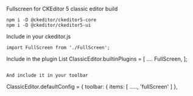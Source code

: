 Fullscreen for CKEditor 5 classic editor build


```
npm i -D @ckeditor/ckeditor5-core
npm i -D @ckeditor/ckeditor5-ui
```



Include in your ckeditor.js

```
import FullScreen from './FullScreen';
```

Include in the plugin List
ClassicEditor.builtinPlugins = [
	....
	FullScreen,
];
```

And include it in your toolbar
```
ClassicEditor.defaultConfig = {
	toolbar: {
		items: [
			.....,
			'fullScreen'
		]
	},
```
